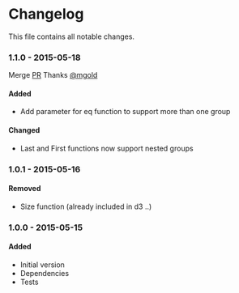 # Changelog

This file contains all notable changes.

### 1.1.0 - 2015-05-18

Merge [PR](https://github.com/wbkd/d3-extended/pull/1)
Thanks [@mgold](https://github.com/mgold)

#### Added 

* Add parameter for eq function to support more than one group

#### Changed

* Last and First functions now support nested groups 


### 1.0.1 - 2015-05-16

#### Removed

* Size function (already included in d3 ..)


### 1.0.0 - 2015-05-15

#### Added

* Initial version
* Dependencies
* Tests